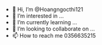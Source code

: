 - 👋 Hi, I’m @Hoangngocthi121
- 👀 I’m interested in ...
- 🌱 I’m currently learning ...
- 💞️ I’m looking to collaborate on ...
- 📫 How to reach me 0356635215

<!---
Hoangngocthi121/Hoangngocthi121 is a ✨ special ✨ repository because its `README.md` (this file) appears on your GitHub profile.
You can click the Preview link to take a look at your changes.
--->

